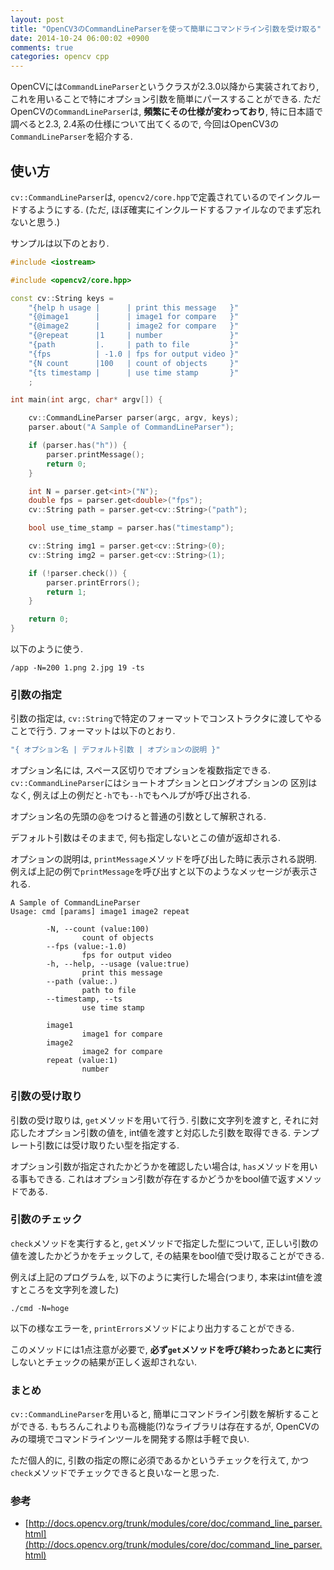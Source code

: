 ```yaml
---
layout: post
title: "OpenCV3のCommandLineParserを使って簡単にコマンドライン引数を受け取る"
date: 2014-10-24 06:00:02 +0900
comments: true
categories: opencv cpp
---
```


OpenCVには`CommandLineParser`というクラスが2.3.0以降から実装されており, これを用いることで特にオプション引数を簡単にパースすることができる.
ただOpenCVの`CommandLineParser`は, **頻繁にその仕様が変わっており**, 特に日本語で調べると2.3, 2.4系の仕様について出てくるので,
今回はOpenCV3の`CommandLineParser`を紹介する.

## 使い方

`cv::CommandLineParser`は, `opencv2/core.hpp`で定義されているのでインクルードするようにする. (ただ, ほぼ確実にインクルードするファイルなのでまず忘れないと思う.)

サンプルは以下のとおり.

```cpp
#include <iostream>

#include <opencv2/core.hpp>

const cv::String keys =
    "{help h usage |      | print this message   }"
    "{@image1      |      | image1 for compare   }"
    "{@image2      |      | image2 for compare   }"
    "{@repeat      |1     | number               }"
    "{path         |.     | path to file         }"
    "{fps          | -1.0 | fps for output video }"
    "{N count      |100   | count of objects     }"
    "{ts timestamp |      | use time stamp       }"
    ;

int main(int argc, char* argv[]) {

    cv::CommandLineParser parser(argc, argv, keys);
    parser.about("A Sample of CommandLineParser");

    if (parser.has("h")) {
        parser.printMessage();
        return 0;
    }

    int N = parser.get<int>("N");
    double fps = parser.get<double>("fps");
    cv::String path = parser.get<cv::String>("path");

    bool use_time_stamp = parser.has("timestamp");

    cv::String img1 = parser.get<cv::String>(0);
    cv::String img2 = parser.get<cv::String>(1);

    if (!parser.check()) {
        parser.printErrors();
        return 1;
    }

    return 0;
}
```

以下のように使う.

```
/app -N=200 1.png 2.jpg 19 -ts
```

### 引数の指定

引数の指定は, `cv::String`で特定のフォーマットでコンストラクタに渡してやることで行う.
フォーマットは以下のとおり.

```cpp
"{ オプション名 | デフォルト引数 | オプションの説明 }"
```

オプション名には, スペース区切りでオプションを複数指定できる. `cv::CommandLineParser`にはショートオプションとロングオプションの
区別はなく, 例えば上の例だと`-h`でも`--h`でもヘルプが呼び出される.

オプション名の先頭の@をつけると普通の引数として解釈される.

デフォルト引数はそのままで, 何も指定しないとこの値が返却される.

オプションの説明は, `printMessage`メソッドを呼び出した時に表示される説明. 例えば上記の例で`printMessage`を呼び出すと以下のようなメッセージが表示される.

```
A Sample of CommandLineParser
Usage: cmd [params] image1 image2 repeat

        -N, --count (value:100)
                count of objects
        --fps (value:-1.0)
                fps for output video
        -h, --help, --usage (value:true)
                print this message
        --path (value:.)
                path to file
        --timestamp, --ts
                use time stamp

        image1
                image1 for compare
        image2
                image2 for compare
        repeat (value:1)
                number
```


### 引数の受け取り

引数の受け取りは, `get`メソッドを用いて行う. 引数に文字列を渡すと, それに対応したオプション引数の値を, int値を渡すと対応した引数を取得できる.
テンプレート引数には受け取りたい型を指定する.

オプション引数が指定されたかどうかを確認したい場合は, `has`メソッドを用いる事もできる. これはオプション引数が存在するかどうかをbool値で返すメソッドである.


### 引数のチェック

`check`メソッドを実行すると, `get`メソッドで指定した型について, 正しい引数の値を渡したかどうかをチェックして, その結果をbool値で受け取ることができる.

例えば上記のプログラムを, 以下のように実行した場合(つまり, 本来はint値を渡すところを文字列を渡した)

```
./cmd -N=hoge
```

以下の様なエラーを, `printErrors`メソッドにより出力することができる.

このメソッドには1点注意が必要で, **必ず`get`メソッドを呼び終わったあとに実行**しないとチェックの結果が正しく返却されない.


### まとめ

`cv::CommandLineParser`を用いると, 簡単にコマンドライン引数を解析することができる.
もちろんこれよりも高機能(?)なライブラリは存在するが, OpenCVのみの環境でコマンドラインツールを開発する際は手軽で良い.

ただ個人的に, 引数の指定の際に必須であるかというチェックを行えて, かつ`check`メソッドでチェックできると良いなーと思った.


### 参考

- [http://docs.opencv.org/trunk/modules/core/doc/command_line_parser.html](http://docs.opencv.org/trunk/modules/core/doc/command_line_parser.html)

